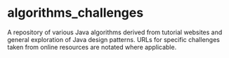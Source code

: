 # algorithms_challenges
A repository of various Java algorithms derived from tutorial websites and general exploration of Java design patterns. 
URLs for specific challenges taken from online resources are notated where applicable. 
